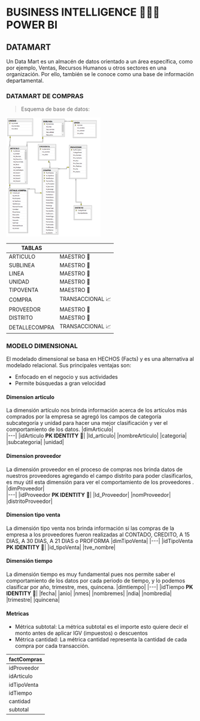 # BUSINESS INTELLIGENCE :maple_leaf::maple_leaf::maple_leaf: POWER BI

## DATAMART
Un Data Mart es un almacén de datos orientado a un área específica, como por ejemplo,  Ventas, Recursos Humanos u otros sectores en una organización. Por ello, también se le conoce como una base de información departamental. 

### DATAMART DE COMPRAS
> Esquema de base de datos:
<img src="img/cap1.png" width="50%">

|TABLAS||
|---|---|
|ARTICULO|	MAESTRO :blue_book:|
|SUBLINEA|	MAESTRO :blue_book:|
|LINEA|	MAESTRO :blue_book:|
|UNIDAD|	MAESTRO :blue_book:|
|TIPOVENTA|	MAESTRO :blue_book:|
|COMPRA|	TRANSACCIONAL :chart_with_upwards_trend:|
|PROVEEDOR|	MAESTRO :blue_book:|
|DISTRITO|	MAESTRO :blue_book:|
|DETALLECOMPRA|	TRANSACCIONAL :chart_with_upwards_trend:|

###  MODELO DIMENSIONAL
El modelado dimensional se basa en HECHOS (Facts) y es una alternativa al modelado
relacional. Sus principales ventajas son:
- Enfocado en el negocio y sus actividades
- Permite búsquedas a gran velocidad
#### Dimension articulo
La dimensión artículo nos brinda información acerca de los artículos más comprados por la empresa se agregó los campos de categoría subcategoría y unidad para hacer una mejor clasificación y ver el comportamiento de los datos.
|dimArticulo|	
|---|
|idArticulo **PK IDENTITY** :key:|
|Id_articulo|
|nombreArticulo|
|categoria|
|subcategoria|
|unidad|
#### Dimension proveedor
La dimensión proveedor en el proceso de compras  nos brinda datos de nuestros proveedores agregando el campo distrito para poder clasificarlos, es muy útil esta dimensión para ver el comportamiento de los proveedores .
|dimProveedor|		
|---|
|idProveedor **PK IDENTITY** :key:|	
|Id_Proveedor|
|nomProveedor|
|distritoProveedor|	
#### Dimension tipo venta
La dimensión tipo venta nos brinda información  si las compras de la empresa a los proveedores  fueron realizadas al CONTADO, CREDITO, A 15 DIAS, A 30 DIAS, A 21 DIAS o PROFORMA
|dimTipoVenta|
|---|
|idTipoVenta **PK IDENTITY** :key:|
|id_tipoVenta|
|tve_nombre|
#### Dimensión tiempo
La dimensión tiempo es muy fundamental pues nos permite saber el comportamiento de los datos por cada periodo de tiempo, y lo podemos clasificar por año, trimestre, mes, quincena.
|dimtiempo|
|---|
|idTiempo **PK IDENTITY** :key:|
|fecha|
|anio|
|nmes|
|nombremes|
|ndia|
|nombredia|
|trimestre|
|quincena|


#### Metricas
- Métrica subtotal: La métrica subtotal es el importe esto quiere decir el monto antes de aplicar IGV (impuestos) o descuentos
- Métrica cantidad: La métrica cantidad representa la cantidad de cada compra  por cada transacción. 

|factCompras|
|---|
|idProveedor|
|idArticulo|
|idTipoVenta|
|idTiempo|
|cantidad|
|subtotal|


